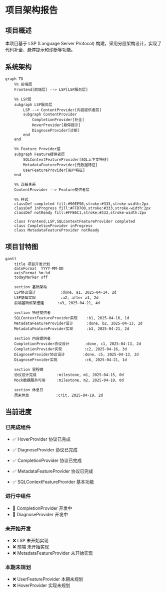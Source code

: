 # 项目架构报告

## 项目概述

本项目基于 LSP (Language Server Protocol) 构建，采用分层架构设计，实现了代码补全、悬停提示和诊断等功能。

## 系统架构

```mermaid
graph TD
    %% 前端层
    Frontend[前端层] --> LSP[LSP服务层]
    
    %% LSP层
    subgraph LSP服务层
        LSP --> ContentProvider[内容提供者层]
        subgraph ContentProvider
            CompletionProvider[补全]
            HoverProvider[悬停提示]
            DiagnoseProvider[诊断]
        end
    end
    
    %% Feature Provider层
    subgraph Feature提供者层
        SQLContextFeatureProvider[SQL上下文特征]
        MetadataFeatureProvider[元数据特征]
        UserFeatureProvider[用户特征]
    end
    
    %% 连接关系
    ContentProvider --> Feature提供者层
    
    %% 样式
    classDef completed fill:#90EE90,stroke:#333,stroke-width:2px
    classDef inProgress fill:#FFD700,stroke:#333,stroke-width:2px
    classDef notReady fill:#FFB6C1,stroke:#333,stroke-width:2px
    
    class Frontend,LSP,SQLContextFeatureProvider completed
    class CompletionProvider inProgress
    class MetadataFeatureProvider notReady
```

## 项目甘特图

```mermaid
gantt
    title 项目开发计划
    dateFormat  YYYY-MM-DD
    axisFormat %m-%d
    todayMarker off
    
    section 基础架构
    LSP协议设计           :done, a1, 2025-04-14, 2d
    LSP基础实现           :a2, after a1, 2d
    前端基础框架搭建      :a3, 2025-04-21, 4d

    section 特征提供者
    SQLContextFeatureProvider实现    :b1, 2025-04-16, 1d
    MetadataFeatureProvider设计      :done, b2, 2025-04-13, 2d
    MetadataFeatureProvider实现      :b3, 2025-04-21, 2d

    section 内容提供者
    CompletionProvider协议设计       :done, c1, 2025-04-13, 2d
    CompletionProvider实现          :c2, 2025-04-16, 3d
    DiagnoseProvider协议设计        :done, c5, 2025-04-13, 2d
    DiagnoseProvider实现            :c6, 2025-04-21, 1d

    section 里程碑
    协议设计完成         :milestone, m1, 2025-04-15, 0d
    Mock数据服务可用     :milestone, m2, 2025-04-19, 0d

    section 休息日
    周末休息            :crit, 2025-04-19, 2d
```

## 当前进度

### 已完成组件

- ✅ HoverProvider 协议已完成
- ✅ DiagnoseProvider 协议已完成
- ✅ CompletionProvider 协议已完成
- ✅ MetadataFeatureProvider 协议已完成

- ✅ SQLContextFeatureProvider 基本功能

### 进行中组件

- 🔄 CompletionProvider 开发中
- 🔄 DiagnoseProvider 开发中

### 未开始开发

- ❌ LSP 未开始实现
- ❌ 前端 未开始实现
- ❌ MetadataFeatureProvider 未开始实现


### 本期未规划

- ❌ UserFeatureProvider 本期未规划
- ❌ HoverProvider 实现未规划